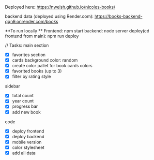 Deployed here:
https://nwelsh.github.io/nicoles-books/

backend data (deployed using Render.com):
https://books-backend-qqn9.onrender.com/books

**To run locally
**
Frontend: npm start
backend: node server
deploy(cd frontend from main): npm run deploy


// Tasks:
main section
- [x] favorites section
- [x] cards background color: random
- [x] create color pallet for book cards colors
- [x] favorited books (up to 3)
- [x] filter by rating style

sidebar
- [x] total count
- [x] year count 
- [x] progress bar 
- [x] add new book

code
- [x] deploy frontend
- [x] deploy backend
- [x] mobile version
- [x] color stylesheet
- [x] add all data

